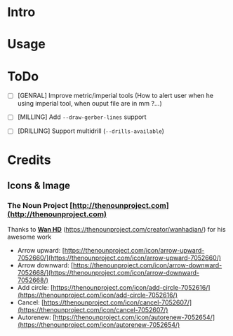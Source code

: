 # Intro

# Usage

# ToDo
 - [ ] [GENRAL] Improve metric/imperial tools (How to alert user when he using imperial tool, when ouput file are in mm ?...)
 - [ ] [MILLING] Add `--draw-gerber-lines` support
 - [ ] [DRILLING] Support multidrill (`--drills-available`)


# Credits
## Icons & Image
### The Noun Project [http://thenounproject.com](http://thenounproject.com)
Thanks to [**Wan HD**](https://thenounproject.com/creator/wanhadian/) (https://thenounproject.com/creator/wanhadian/) for his awesome work
 - Arrow upward: [https://thenounproject.com/icon/arrow-upward-7052660/](https://thenounproject.com/icon/arrow-upward-7052660/)
 - Arrow downward: [https://thenounproject.com/icon/arrow-downward-7052668/](https://thenounproject.com/icon/arrow-downward-7052668/)
 -  Add circle: [https://thenounproject.com/icon/add-circle-7052616/](https://thenounproject.com/icon/add-circle-7052616/)
 -  Cancel: [https://thenounproject.com/icon/cancel-7052607/](https://thenounproject.com/icon/cancel-7052607/)
 -  Autorenew: [https://thenounproject.com/icon/autorenew-7052654/](https://thenounproject.com/icon/autorenew-7052654/)